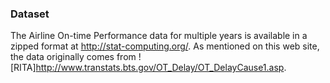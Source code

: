 ### Dataset
The Airline On-time Performance data for multiple years is available in a zipped format at http://stat-computing.org/. As mentioned on this web site, the data originally comes from ![RITA]http://www.transtats.bts.gov/OT_Delay/OT_DelayCause1.asp.
